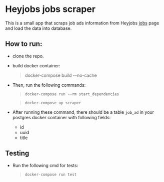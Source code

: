 # Heyjobs jobs scraper

This is a small app that scraps job ads information from Heyjobs [jobs](https://www.heyjobs.co/en-de/jobs) page and load the data into database.

## How to run:
 - clone the repo.
 - build docker container:
    > docker-compose build --no-cache
    
 - Then, run the following commands:
    >`docker-compose run --rm start_dependencies`
    
    > `docker-compose up scraper`
    
 - After running these command, there should be a table `job_ad` in your postgres docker container with following fields:
    - id
    - uuid
    - title
    
## Testing
 - Run the following cmd for tests:
    > `docker-compose run test` 
